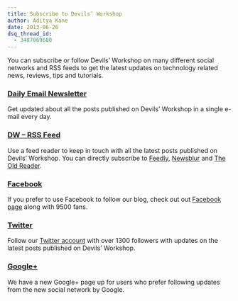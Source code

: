 ```yaml
---
title: Subscribe to Devils’ Workshop
author: Aditya Kane
date: 2013-06-26
dsq_thread_id:
  - 3487069680
---
```

You can subscribe or follow Devils&#8217; Workshop on many different social networks and RSS feeds to get the latest updates on technology related news, reviews, tips and tutorials.

### <a href="http://feedburner.google.com/fb/a/mailverify?uri=rb286" onclick="_gaq.push(['_trackEvent', 'outbound-article', 'http://feedburner.google.com/fb/a/mailverify?uri=rb286', 'Daily Email Newsletter']);" >Daily Email Newsletter</a>

Get updated about all the posts published on Devils&#8217; Workshop in a single e-mail every day.

### <a href="http://feeds.feedburner.com/rb286" onclick="_gaq.push(['_trackEvent', 'outbound-article', 'http://feeds.feedburner.com/rb286', 'DW &#8211; RSS Feed']);" >DW &#8211; RSS Feed</a>

<i class="icon-rss"></i>Use a feed reader to keep in touch with all the latest posts published on Devils&#8217; Workshop. You can directly subscribe to <a href="http://cloud.feedly.com/#subscription%2Ffeed%2Fhttp%3A%2F%2Ffeeds.feedburner.com%2Frb286" onclick="_gaq.push(['_trackEvent', 'outbound-article', 'http://cloud.feedly.com/#subscription%2Ffeed%2Fhttp%3A%2F%2Ffeeds.feedburner.com%2Frb286', 'Feedly']);" title="Use Feedly to follow Devils' Workshop">Feedly</a>, <a href="http://www.newsblur.com/?url=http%3A%2F%2feeds.feedburner.com%2Frb286" onclick="_gaq.push(['_trackEvent', 'outbound-article', 'http://www.newsblur.com/?url=http%3A%2F%2feeds.feedburner.com%2Frb286', 'Newsblur']);" >Newsblur</a> and <a href="http://theoldreader.com/feeds/subscribe?url=http%3A%2F%2Ffeeds.feedburner.com%2Frb286" onclick="_gaq.push(['_trackEvent', 'outbound-article', 'http://theoldreader.com/feeds/subscribe?url=http%3A%2F%2Ffeeds.feedburner.com%2Frb286', 'The Old Reader']);" >The Old Reader</a>.

### <a href="http://facebook.com/devilsworkshop.org" onclick="_gaq.push(['_trackEvent', 'outbound-article', 'http://facebook.com/devilsworkshop.org', 'Facebook']);" title="Devils' Workshop on Facebook">Facebook</a>

If you prefer to use Facebook to follow our blog, check out out <a href="http://facebook.com/devilsworkshop.org" onclick="_gaq.push(['_trackEvent', 'outbound-article', 'http://facebook.com/devilsworkshop.org', 'Facebook page']);" >Facebook page</a> along with 9500 fans.

### <a href="http://twitter.com/Devils_Workshop" onclick="_gaq.push(['_trackEvent', 'outbound-article', 'http://twitter.com/Devils_Workshop', 'Twitter']);" >Twitter</a>

Follow our <a href="http://twitter.com/devils_workshop" onclick="_gaq.push(['_trackEvent', 'outbound-article', 'http://twitter.com/devils_workshop', 'Twitter account']);" >Twitter account</a> with over 1300 followers with updates on the latest posts published on Devils&#8217; Workshop.

### <a href="https://plus.google.com/u/0/118442670704550181017/posts" onclick="_gaq.push(['_trackEvent', 'outbound-article', 'https://plus.google.com/u/0/118442670704550181017/posts', 'Google+']);" title="Devils' Workshop on Google+">Google+</a>

We have a new Google+ page up for users who prefer following updates from the new social network by Google.
